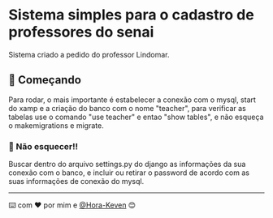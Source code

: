# Sistema simples para o cadastro de professores do senai

Sistema criado a pedido do professor Lindomar.

## 🚀 Começando

Para rodar, o mais importante é estabelecer a conexão com o mysql, start do xamp e a criação do banco com o nome "teacher", para verificar as tabelas use o comando "use teacher" e entao "show tables", e não esqueça o makemigrations e migrate.

### 🔧 Não esquecer!!

Buscar dentro do arquivo settings.py do django as informações da sua conexão com o banco, e incluir ou retirar o password de acordo com as suas informações de conexão do mysql.


---
⌨️ com ❤️ por mim e [@Hora-Keven](https://github.com/Hora-Keven) 😊
